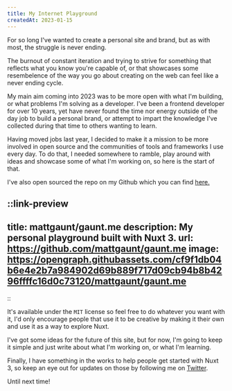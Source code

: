 ```yaml
---
title: My Internet Playground
createdAt: 2023-01-15
---
```


For so long I've wanted to create a personal site and brand, but as with most, the struggle is never ending.

The burnout of constant iteration and trying to strive for something that reflects what you know you're capable of, or that showcases some resembelence of the way you go about creating on the web can feel like a never ending cycle.

My main aim coming into 2023 was to be more open with what I'm building, or what problems I'm solving as a developer. I've been a frontend developer for over 10 years, yet have never found the time nor energy outside of the day job to build a personal brand, or attempt to impart the knowledge I've collected during that time to others wanting to learn. 

Having moved jobs last year, I decided to make it a mission to be more involved in open source and the communities of tools and frameworks I use every day. To do that, I needed somewhere to ramble, play around with ideas and showcase some of what I'm working on, so here is the start of that.

I've also open sourced the repo on my Github which you can find [here.](https://github.com/mattgaunt/gaunt.me)

::link-preview
---
title: mattgaunt/gaunt.me
description: My personal playground built with Nuxt 3.
url: https://github.com/mattgaunt/gaunt.me
image: https://opengraph.githubassets.com/cf9f1db04b6e4e2b7a984902d69b889f717d09cb94b8b4296ffffc16d0c73120/mattgaunt/gaunt.me
---
::

It's available under the `MIT` license so feel free to do whatever you want with it, I'd only encourage people that use it to be creative by making it their own and use it as a way to explore Nuxt.

I've got some ideas for the future of this site, but for now, I'm going to keep it simple and just write about what I'm working on, or what I'm learning.

Finally, I have something in the works to help people get started with Nuxt 3, so keep an eye out for updates on those by following me on [Twitter](https://twitter.com/mattgaunt).

Until next time!